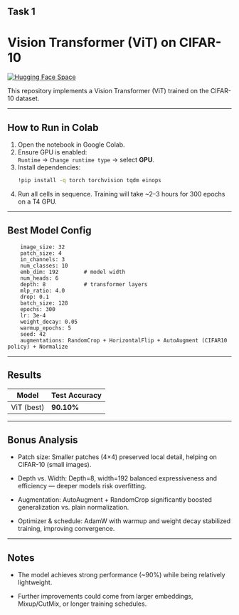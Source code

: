 ## Task 1

# Vision Transformer (ViT) on CIFAR-10

[![Hugging Face Space](https://img.shields.io/badge/🤗%20Hugging%20Face-Space-yellow)](https://huggingface.co/spaces/Aumkeshchy2003/ViT_Model)

This repository implements a Vision Transformer (ViT) trained on the CIFAR-10 dataset.

---

##  How to Run in Colab

1. Open the notebook in Google Colab.
2. Ensure GPU is enabled:  
   `Runtime` → `Change runtime type` → select **GPU**.
3. Install dependencies:
   ```bash
   !pip install -q torch torchvision tqdm einops
4. Run all cells in sequence.
   Training will take ~2–3 hours for 300 epochs on a T4 GPU.

---
## Best Model Config
        image_size: 32
        patch_size: 4
        in_channels: 3
        num_classes: 10
        emb_dim: 192        # model width
        num_heads: 6
        depth: 8            # transformer layers
        mlp_ratio: 4.0
        drop: 0.1
        batch_size: 128
        epochs: 300
        lr: 3e-4
        weight_decay: 0.05
        warmup_epochs: 5
        seed: 42
        augmentations: RandomCrop + HorizontalFlip + AutoAugment (CIFAR10 policy) + Normalize

---
## Results

| Model      | Test Accuracy |
| ---------- | ------------- |
| ViT (best) | **90.10%**    |

--- 
## Bonus Analysis

* Patch size: Smaller patches (4×4) preserved local detail, helping on CIFAR-10 (small images).

* Depth vs. Width: Depth=8, width=192 balanced expressiveness and efficiency — deeper models risk overfitting.

* Augmentation: AutoAugment + RandomCrop significantly boosted generalization vs. plain normalization.

* Optimizer & schedule: AdamW with warmup and weight decay stabilized training, improving convergence.

---

## Notes

* The model achieves strong performance (~90%) while being relatively lightweight.

* Further improvements could come from larger embeddings, Mixup/CutMix, or longer training schedules.


